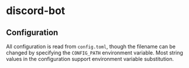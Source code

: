 discord-bot
===========

Configuration
-------------

All configuration is read from `config.toml`, though the filename can be changed by specifying the `CONFIG_PATH` environment variable. Most string values in the configuration support environment variable substitution.
